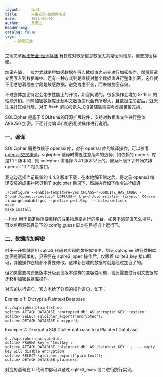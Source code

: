 ```yaml
---
layout:     post
title:      网络安全-数据库加密
date:       2021-06-06
author:     周思进
header-img:	
catalog: false
tags:
    - 网络安全
---
```


之前文章[网络安全-密码存储](https://mp.weixin.qq.com/s?__biz=MzU5Nzk5Njg3OQ==&mid=2247483910&idx=1&sn=15003ecc34f19443189bce810bf36903&chksm=fe4ba626c93c2f3074041a998ef29d80c985a63f2f00047f551e29e468c854825d0c9f7c494a&token=1323419332&lang=zh_CN#rd) 有提过对敏感信息数据尤其是密码信息，需要加密存储。

加密存储，一般方式就是将敏感数据在写入数据库之前先进行加密操作，然后将密文再写入到数据库中。还有一种方式则是直接对整个数据库进行整体加密，这样就不用总想着哪些字段是敏感数据，避免考虑不全，而未做加密存储。

不过整体加密肯定会带来性能上的开销，如官网说的，很多操作会增加 5~15% 的性能开销。同时加密数据库比起明文数据库也会有所增大，且数据库加密后，就无法进行压缩处理，对于 flash 紧张的嵌入式设备还是需要考虑是否要支持。

SQLCipher 是基于 SQLite 做的开源扩展软件，支持对数据库文件进行整体 AES256 加密。下面针对编译和加密相关操作进行说明。

### 一、编译

SQLCipher 需要依赖于 openssl 库，对于 openssl 库的编译操作，可以参看[openssl交叉编译](https://mp.weixin.qq.com/s?__biz=MzU5Nzk5Njg3OQ==&mid=2247484330&idx=1&sn=a9e3e5d352e230dfb70c56ee952ed4f7&chksm=fe4ba78ac93c2e9c7f8757faecefcdcdddc1af592064dc2e2c3f4151d43cd99d1b147797e118&token=1323419332&lang=zh_CN#rd)，sqlcipher 编译时需要注意版本的选择，如依赖的 openssl 库是1.1.* 版本的，则 sqlcipher 需选择 3.4.1 版本以上的，因为此版本才开始支持 openssl 1.1.* 相关接口。


我这边选择当前最新的 4.4.3 版本下载，在本地解压缩之后，将之前 openssl 编译安装的成果物拷贝到了 sqlcipher 目录下，然后执行如下命令进行编译


```
./configure --enable-tempstore=yes CFLAGS="-DSQLITE_HAS_CODEC -I`pwd`/openssl/include" LDFLAGS="-L`pwd`/openssl/lib -lcrypto" CC=arm-linux-gnueabihf-gcc --prefix=`pwd`/tmp  --host=arm-linux
make
make install
```

--host 用于指定你所要编译的成果物想要运行的平台，如果不清楚该怎么填写，可以使用源码目录下的 config.guess 脚本在目标机上运行下。

### 二、数据库加解密

对于一开始就是用 sqlite3 代码来实现的数据库操作，切到 sqlcipher 进行数据库加密是很简单的，只需要在 sqlite3_open 操作后，仅跟着 sqlite3_key 接口即可，其他操作逻辑都不需要修改，这样新创建的数据库就是经过加密了的。


但如果需要考虑低版本升级到高版本这样的兼容性问题，则还需要进行明文数据库迁移到加密数据库操作。

对应的执行语句，官方也给了详细的操作语句，如下：

Example 1: Encrypt a Plaintext Database

```
$ ./sqlcipher plaintext.db
sqlite> ATTACH DATABASE 'encrypted.db' AS encrypted KEY 'testkey';
sqlite> SELECT sqlcipher_export('encrypted');
sqlite> DETACH DATABASE encrypted;
```

Example 2: Decrypt a SQLCipher database to a Plaintext Database

```
$ ./sqlcipher encrypted.db
sqlite> PRAGMA key = 'testkey';
sqlite> ATTACH DATABASE 'plaintext.db' AS plaintext KEY '';  -- empty key will disable encryption
sqlite> SELECT sqlcipher_export('plaintext');
sqlite> DETACH DATABASE plaintext;
```

对应的语句在 C 代码中都可以通过 sqlite3_exec 接口进行执行实现。

